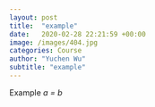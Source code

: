 ```yaml
---
layout: post
title:  "example"
date:   2020-02-28 22:21:59 +00:00
image: /images/404.jpg
categories: Course
author: "Yuchen Wu"
subtitle: "example"
---
```

Example *a = b*
